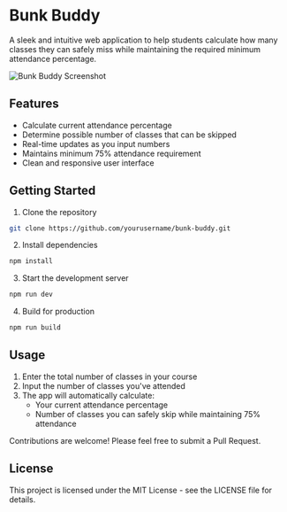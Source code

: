 # Bunk Buddy

A sleek and intuitive web application to help students calculate how many classes they can safely miss while maintaining the required minimum attendance percentage.

![Bunk Buddy Screenshot](https://images.unsplash.com/photo-1599687266725-0d4d52716b86?auto=format&fit=crop&q=80&w=2340)

## Features

- Calculate current attendance percentage
- Determine possible number of classes that can be skipped
- Real-time updates as you input numbers
- Maintains minimum 75% attendance requirement
- Clean and responsive user interface



## Getting Started

1. Clone the repository
```bash
git clone https://github.com/yourusername/bunk-buddy.git
```

2. Install dependencies
```bash
npm install
```

3. Start the development server
```bash
npm run dev
```

4. Build for production
```bash
npm run build
```

## Usage

1. Enter the total number of classes in your course
2. Input the number of classes you've attended
3. The app will automatically calculate:
   - Your current attendance percentage
   - Number of classes you can safely skip while maintaining 75% attendance



Contributions are welcome! Please feel free to submit a Pull Request.

## License

This project is licensed under the MIT License - see the LICENSE file for details.
